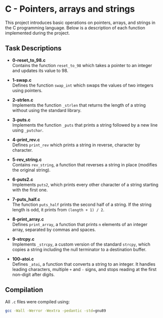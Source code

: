 # C - Pointers, arrays and strings

This project introduces basic operations on pointers, arrays, and strings in the C programming language. Below is a description of each function implemented during the project.

## Task Descriptions

- **0-reset_to_98.c**  
  Contains the function `reset_to_98` which takes a pointer to an integer and updates its value to 98.

- **1-swap.c**  
  Defines the function `swap_int` which swaps the values of two integers using pointers.

- **2-strlen.c**  
  Implements the function `_strlen` that returns the length of a string without using the standard library.

- **3-puts.c**  
  Implements the function `_puts` that prints a string followed by a new line using `_putchar`.

- **4-print_rev.c**  
  Defines `print_rev` which prints a string in reverse, character by character.

- **5-rev_string.c**  
  Contains `rev_string`, a function that reverses a string in place (modifies the original string).

- **6-puts2.c**  
  Implements `puts2`, which prints every other character of a string starting with the first one.

- **7-puts_half.c**  
  The function `puts_half` prints the second half of a string. If the string length is odd, it prints from `(length + 1) / 2`.

- **8-print_array.c**  
  Defines `print_array`, a function that prints `n` elements of an integer array, separated by commas and spaces.

- **9-strcpy.c**  
  Implements `_strcpy`, a custom version of the standard `strcpy`, which copies a string including the null terminator to a destination buffer.

- **100-atoi.c**  
  Defines `_atoi`, a function that converts a string to an integer. It handles leading characters, multiple `+` and `-` signs, and stops reading at the first non-digit after digits.

## Compilation

All `.c` files were compiled using:

```bash
gcc -Wall -Werror -Wextra -pedantic -std=gnu89

